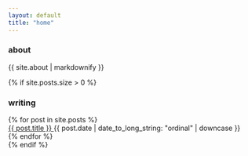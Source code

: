 ```yaml
---
layout: default
title: "home"
---
```


<section>
    <h3>about</h3>
    <div>
        {{ site.about | markdownify }}
    </div>
</section>

{% if site.posts.size > 0 %}
<section>
    <h3>writing</h3>
    {% for post in site.posts %}
    <div id="writing">
        <a href="{{ post.url }}">
            {{ post.title }}
        </a>
        {{ post.date | date_to_long_string: "ordinal" | downcase }}
    </div>
    {% endfor %}
</section>
{% endif %}

